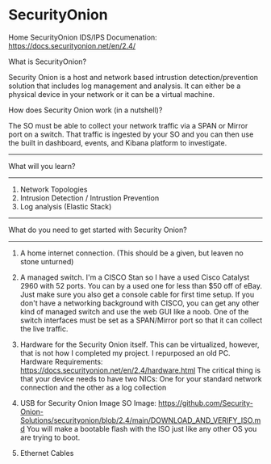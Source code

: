 # SecurityOnion
Home SecurityOnion IDS/IPS 
Documenation: https://docs.securityonion.net/en/2.4/


What is SecurityOnion?

Security Onion is a host and network based intrustion detection/prevention solution that includes log management and analysis. 
It can either be a physical device in your network or it can be a virtual machine. 

How does Security Onion work (in a nutshell)?

The SO must be able to collect your network traffic via a SPAN or Mirror port on a switch. 
That traffic is ingested by your SO and you can then use the built in dashboard, events, and Kibana platform to investigate.

**********************
What will you learn?
**********************
1. Network Topologies
2. Intrusion Detection / Intrustion Prevention
3. Log analysis (Elastic Stack)

*****************************************************
What do you need to get started with Security Onion?
*****************************************************
1. A home internet connection. (This should be a given, but leaven no stone unturned)
2. A managed switch.
   I'm a CISCO Stan so I have a used Cisco Catalyst 2960 with 52 ports.
   You can by a used one for less than $50 off of eBay. Just make sure you also get a console cable for first time setup.
   If you don't have a networking background with CISCO, you can get any other kind of managed switch and use the web GUI like a noob.
   One of the switch interfaces must be set as a SPAN/Mirror port so that it can collect the live traffic.

3. Hardware for the Security Onion itself.
   This can be virtualized, however, that is not how I completed my project. I repurposed an old PC.
   Hardware Requirements: https://docs.securityonion.net/en/2.4/hardware.html
   The critical thing is that your device needs to have two NICs: One for your standard network connection and the other as a log collection

4. USB for Security Onion Image
   SO Image: https://github.com/Security-Onion-Solutions/securityonion/blob/2.4/main/DOWNLOAD_AND_VERIFY_ISO.md
   You will make a bootable flash with the ISO just like any other OS you are trying to boot.

5. Ethernet Cables



